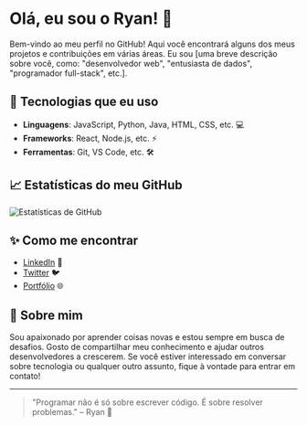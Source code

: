# Olá, eu sou o Ryan! 👋

Bem-vindo ao meu perfil no GitHub! Aqui você encontrará alguns dos meus projetos e contribuições em várias áreas. Eu sou [uma breve descrição sobre você, como: "desenvolvedor web", "entusiasta de dados", "programador full-stack", etc.].

## 🚀 Tecnologias que eu uso

- **Linguagens**: JavaScript, Python, Java, HTML, CSS, etc. 💻
- **Frameworks**: React, Node.js, etc. ⚡
- **Ferramentas**: Git, VS Code, etc. 🛠️

## 📈 Estatísticas do meu GitHub

![Estatísticas de GitHub](https://github-readme-stats.vercel.app/api?username=RyanPadim&show_icons=true&theme=radical)

## ✨ Como me encontrar

- [LinkedIn](link-do-linkedin) 🔗
- [Twitter](link-do-twitter) 🐦
- [Portfólio](link-do-portfolio) 🌐

## 💬 Sobre mim

Sou apaixonado por aprender coisas novas e estou sempre em busca de desafios. Gosto de compartilhar meu conhecimento e ajudar outros desenvolvedores a crescerem. Se você estiver interessado em conversar sobre tecnologia ou qualquer outro assunto, fique à vontade para entrar em contato!

---

> "Programar não é só sobre escrever código. É sobre resolver problemas." – Ryan 🎤
